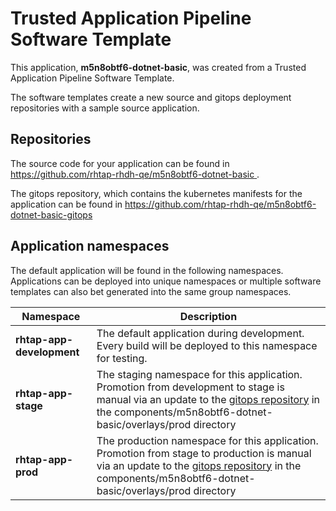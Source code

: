 # Trusted Application Pipeline Software Template

This application, **m5n8obtf6-dotnet-basic**, was created from a Trusted Application Pipeline Software Template.

The software templates create a new source and gitops deployment repositories with a sample source application. 

## Repositories

The source code for your application can be found in [https://github.com/rhtap-rhdh-qe/m5n8obtf6-dotnet-basic ](https://github.com/rhtap-rhdh-qe/m5n8obtf6-dotnet-basic ).
 
The gitops repository, which contains the kubernetes manifests for the application can be found in 
[https://github.com/rhtap-rhdh-qe/m5n8obtf6-dotnet-basic-gitops ](https://github.com/rhtap-rhdh-qe/m5n8obtf6-dotnet-basic-gitops ) 

## Application namespaces 

The default application will be found in the following namespaces. Applications can be deployed into unique namespaces or multiple software templates can also bet generated into the same group namespaces.  

|  Namespace   |  Description   |  
| -------- | -------- |   
| **rhtap-app-development** | The default application during development. Every build will be deployed to this namespace for testing. | 
| **rhtap-app-stage** | The staging namespace for this application. Promotion from development to stage is manual via an update to the [gitops repository](https://github.com/rhtap-rhdh-qe/m5n8obtf6-dotnet-basic-gitops ) in the components/m5n8obtf6-dotnet-basic/overlays/prod directory |  
| **rhtap-app-prod** | The production namespace for this application. Promotion from stage to production is manual via an update to the [gitops repository](https://github.com/rhtap-rhdh-qe/m5n8obtf6-dotnet-basic-gitops ) in the components/m5n8obtf6-dotnet-basic/overlays/prod directory | 